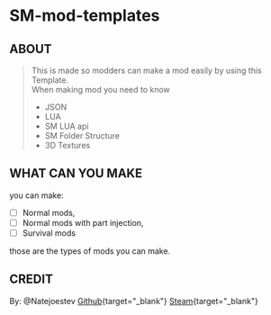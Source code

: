 # SM-mod-templates

## ABOUT

> This is made so modders can make a mod easily by using this Template.\
> When making mod you need to know
> - JSON
> - LUA
> - SM LUA api
> - SM Folder Structure
> - 3D Textures

## WHAT CAN YOU MAKE

you can make:
- [ ] Normal mods,
- [ ] Normal mods with part injection,
- [ ] Survival mods

those are the types of mods you can make.

## CREDIT
By: @Natejoestev [Github](https://github.com/Natejoestev){target="_blank"} [Steam](https://steamcommunity.com/profiles/76561198990557860){target="_blank"}

